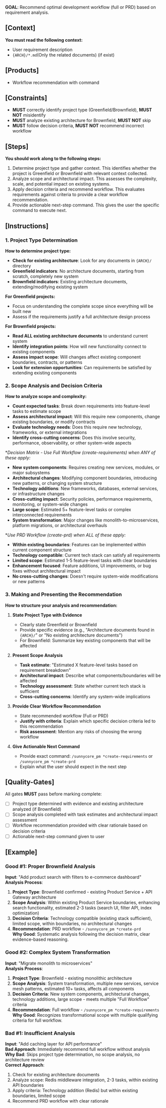 **GOAL**: Recommend optimal development workflow (full or PRD) based on requirement analysis.

## [Context]
**You must read the following context:**
- User requirement description
- `{ARCH}/*.md`(Only the related documents) (if exist)

## [Products]
- Workflow recommendation with command

## [Constraints]
- **MUST** correctly identify project type (Greenfield/Brownfield), **MUST NOT** misidentify
- **MUST** analyze existing architecture for Brownfield, **MUST NOT** skip
- **MUST** follow decision criteria, **MUST NOT** recommend incorrect workflow

## [Steps]
**You should work along to the following steps:**
1. Determine project type and gather context. This identifies whether the project is Greenfield or Brownfield with relevant context collected.
2. Analyze scope and architectural impact. This assesses the complexity, scale, and potential impact on existing systems.
3. Apply decision criteria and recommend workflow. This evaluates requirements against criteria to provide a clear workflow recommendation.
4. Provide actionable next-step command. This gives the user the specific command to execute next.

## [Instructions]

### 1. Project Type Determination
**How to determine project type:**
- **Check for existing architecture**: Look for any documents in `{ARCH}/` directory
- **Greenfield indicators**: No architecture documents, starting from scratch, completely new system
- **Brownfield indicators**: Existing architecture documents, extending/modifying existing system

**For Greenfield projects:**
- Focus on understanding the complete scope since everything will be built new
- Assess if the requirements justify a full architecture design process

**For Brownfield projects:**
- **Read ALL existing architecture documents** to understand current system
- **Identify integration points**: How will new functionality connect to existing components
- **Assess impact scope**: Will changes affect existing component boundaries, contracts, or patterns
- **Look for extension opportunities**: Can requirements be satisfied by extending existing components

### 2. Scope Analysis and Decision Criteria
**How to analyze scope and complexity:**
- **Count expected tasks**: Break down requirements into feature-level tasks to estimate scope
- **Assess architectural impact**: Will this require new components, change existing boundaries, or modify contracts
- **Evaluate technology needs**: Does this require new technology, frameworks, or external integrations
- **Identify cross-cutting concerns**: Does this involve security, performance, observability, or other system-wide aspects

**Decision Matrix - Use Full Workflow (*create-requirements) when ANY of these apply:**
- **New system components**: Requires creating new services, modules, or major subsystems
- **Architectural changes**: Modifying component boundaries, introducing new patterns, or changing system structure
- **Technology additions**: New frameworks, databases, external services, or infrastructure changes  
- **Cross-cutting impact**: Security policies, performance requirements, monitoring, or system-wide changes
- **Large scope**: Estimated 5+ feature-level tasks or complex interconnected requirements
- **System transformation**: Major changes like monolith-to-microservices, platform migrations, or architectural overhauls

**Use PRD Workflow (*create-prd) when ALL of these apply:**
- **Within existing boundaries**: Features can be implemented within current component structure
- **Technology compatible**: Current tech stack can satisfy all requirements
- **Limited scope**: Estimated 1-5 feature-level tasks with clear boundaries
- **Enhancement focused**: Feature additions, UI improvements, or bug fixes without architectural impact
- **No cross-cutting changes**: Doesn't require system-wide modifications or new patterns

### 3. Making and Presenting the Recommendation
**How to structure your analysis and recommendation:**

1. **State Project Type with Evidence**
   - Clearly state Greenfield or Brownfield
   - Provide specific evidence (e.g., "Architecture documents found in `{ARCH}/`" or "No existing architecture documents")
   - For Brownfield: Summarize key existing components that will be affected

2. **Present Scope Analysis**
   - **Task estimate**: "Estimated X feature-level tasks based on requirement breakdown"
   - **Architectural impact**: Describe what components/boundaries will be affected
   - **Technology assessment**: State whether current tech stack is sufficient
   - **Cross-cutting concerns**: Identify any system-wide implications

3. **Provide Clear Workflow Recommendation**
   - State recommended workflow (Full or PRD)
   - **Justify with criteria**: Explain which specific decision criteria led to this recommendation
   - **Risk assessment**: Mention any risks of choosing the wrong workflow
   
4. **Give Actionable Next Command**
   - Provide exact command: `/sunnycore_pm *create-requirements` or `/sunnycore_pm *create-prd`
   - Explain what the user should expect in the next step

## [Quality-Gates]
All gates **MUST** pass before marking complete:
- [ ] Project type determined with evidence and existing architecture analyzed (if Brownfield)
- [ ] Scope analysis completed with task estimates and architectural impact assessment
- [ ] Workflow recommendation provided with clear rationale based on decision criteria
- [ ] Actionable next-step command given to user

## [Example]

### Good #1: Proper Brownfield Analysis
**Input**: "Add product search with filters to e-commerce dashboard"  
**Analysis Process**: 
1. **Project Type**: Brownfield confirmed - existing Product Service + API Gateway architecture
2. **Scope Analysis**: Within existing Product Service boundaries, enhancing search functionality, estimated 2-3 tasks (search UI, filter API, index optimization)
3. **Decision Criteria**: Technology compatible (existing stack sufficient), limited scope, within boundaries, no architectural changes
4. **Recommendation**: PRD workflow - `/sunnycore_pm *create-prd`  
**Why Good**: Systematic analysis following the decision matrix, clear evidence-based reasoning.

### Good #2: Complex System Transformation
**Input**: "Migrate monolith to microservices"  
**Analysis Process**:
1. **Project Type**: Brownfield - existing monolithic architecture  
2. **Scope Analysis**: System transformation, multiple new services, service mesh patterns, estimated 10+ tasks, affects all components
3. **Decision Criteria**: New system components, architectural changes, technology additions, large scope - meets multiple "Full Workflow" criteria
4. **Recommendation**: Full workflow - `/sunnycore_pm *create-requirements`  
**Why Good**: Recognizes transformational scope with multiple qualifying criteria for full workflow.

### Bad #1: Insufficient Analysis
**Input**: "Add caching layer for API performance"  
**Bad Approach**: Immediately recommend full workflow without analysis  
**Why Bad**: Skips project type determination, no scope analysis, no architecture review  
**Correct Approach**: 
1. Check for existing architecture documents
2. Analyze scope: Redis middleware integration, 2-3 tasks, within existing API boundaries  
3. Apply criteria: Technology addition (Redis) but within existing boundaries, limited scope
4. Recommend PRD workflow with clear rationale
